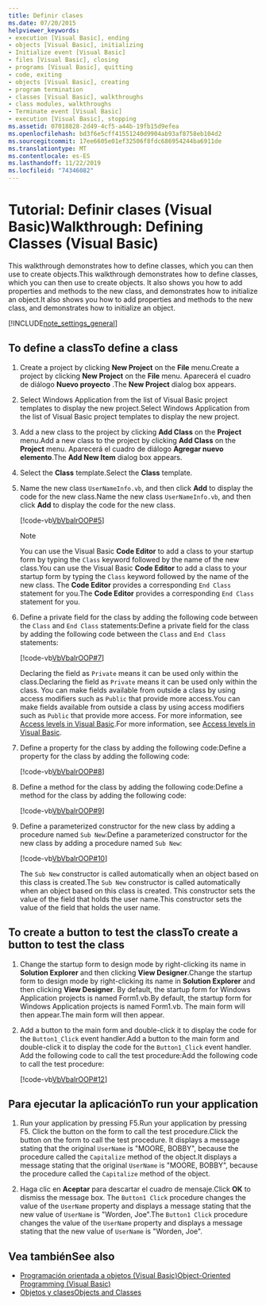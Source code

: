 ```yaml
---
title: Definir clases
ms.date: 07/20/2015
helpviewer_keywords:
- execution [Visual Basic], ending
- objects [Visual Basic], initializing
- Initialize event [Visual Basic]
- files [Visual Basic], closing
- programs [Visual Basic], quitting
- code, exiting
- objects [Visual Basic], creating
- program termination
- classes [Visual Basic], walkthroughs
- class modules, walkthroughs
- Terminate event [Visual Basic]
- execution [Visual Basic], stopping
ms.assetid: 07018828-2d49-4cf5-a44b-19fb15d9efea
ms.openlocfilehash: bd3f6e5cff41551240d9904ab93af8758eb104d2
ms.sourcegitcommit: 17ee6605e01ef32506f8fdc686954244ba6911de
ms.translationtype: MT
ms.contentlocale: es-ES
ms.lasthandoff: 11/22/2019
ms.locfileid: "74346082"
---
```

# <a name="walkthrough-defining-classes-visual-basic"></a><span data-ttu-id="27c6a-102">Tutorial: Definir clases (Visual Basic)</span><span class="sxs-lookup"><span data-stu-id="27c6a-102">Walkthrough: Defining Classes (Visual Basic)</span></span>

<span data-ttu-id="27c6a-103">This walkthrough demonstrates how to define classes, which you can then use to create objects.</span><span class="sxs-lookup"><span data-stu-id="27c6a-103">This walkthrough demonstrates how to define classes, which you can then use to create objects.</span></span> <span data-ttu-id="27c6a-104">It also shows you how to add properties and methods to the new class, and demonstrates how to initialize an object.</span><span class="sxs-lookup"><span data-stu-id="27c6a-104">It also shows you how to add properties and methods to the new class, and demonstrates how to initialize an object.</span></span>  
  
[!INCLUDE[note_settings_general](~/includes/note-settings-general-md.md)]  
  
## <a name="to-define-a-class"></a><span data-ttu-id="27c6a-105">To define a class</span><span class="sxs-lookup"><span data-stu-id="27c6a-105">To define a class</span></span>
  
1. <span data-ttu-id="27c6a-106">Create a project by clicking **New Project** on the **File** menu.</span><span class="sxs-lookup"><span data-stu-id="27c6a-106">Create a project by clicking **New Project** on the **File** menu.</span></span> <span data-ttu-id="27c6a-107">Aparecerá el cuadro de diálogo **Nuevo proyecto** .</span><span class="sxs-lookup"><span data-stu-id="27c6a-107">The **New Project** dialog box appears.</span></span>  
  
2. <span data-ttu-id="27c6a-108">Select Windows Application from the list of Visual Basic project templates to display the new project.</span><span class="sxs-lookup"><span data-stu-id="27c6a-108">Select Windows Application from the list of Visual Basic project templates to display the new project.</span></span>  
  
3. <span data-ttu-id="27c6a-109">Add a new class to the project by clicking **Add Class** on the **Project** menu.</span><span class="sxs-lookup"><span data-stu-id="27c6a-109">Add a new class to the project by clicking **Add Class** on the **Project** menu.</span></span> <span data-ttu-id="27c6a-110">Aparecerá el cuadro de diálogo **Agregar nuevo elemento**.</span><span class="sxs-lookup"><span data-stu-id="27c6a-110">The **Add New Item** dialog box appears.</span></span>  
  
4. <span data-ttu-id="27c6a-111">Select the **Class** template.</span><span class="sxs-lookup"><span data-stu-id="27c6a-111">Select the **Class** template.</span></span>  
  
5. <span data-ttu-id="27c6a-112">Name the new class `UserNameInfo.vb`, and then click **Add** to display the code for the new class.</span><span class="sxs-lookup"><span data-stu-id="27c6a-112">Name the new class `UserNameInfo.vb`, and then click **Add** to display the code for the new class.</span></span>  
  
     [!code-vb[VbVbalrOOP#5](~/samples/snippets/visualbasic/VS_Snippets_VBCSharp/VbVbalrOOP/VB/OOP.vb#5)]
  
    > [!NOTE]
    > <span data-ttu-id="27c6a-113">You can use the Visual Basic **Code Editor** to add a class to your startup form by typing the `Class` keyword followed by the name of the new class.</span><span class="sxs-lookup"><span data-stu-id="27c6a-113">You can use the Visual Basic **Code Editor** to add a class to your startup form by typing the `Class` keyword followed by the name of the new class.</span></span> <span data-ttu-id="27c6a-114">The **Code Editor** provides a corresponding `End Class` statement for you.</span><span class="sxs-lookup"><span data-stu-id="27c6a-114">The **Code Editor** provides a corresponding `End Class` statement for you.</span></span>  
  
6. <span data-ttu-id="27c6a-115">Define a private field for the class by adding the following code between the `Class` and `End Class` statements:</span><span class="sxs-lookup"><span data-stu-id="27c6a-115">Define a private field for the class by adding the following code between the `Class` and `End Class` statements:</span></span>  
  
     [!code-vb[VbVbalrOOP#7](~/samples/snippets/visualbasic/VS_Snippets_VBCSharp/VbVbalrOOP/VB/OOP.vb#7)]
  
     <span data-ttu-id="27c6a-116">Declaring the field as `Private` means it can be used only within the class.</span><span class="sxs-lookup"><span data-stu-id="27c6a-116">Declaring the field as `Private` means it can be used only within the class.</span></span> <span data-ttu-id="27c6a-117">You can make fields available from outside a class by using access modifiers such as `Public` that provide more access.</span><span class="sxs-lookup"><span data-stu-id="27c6a-117">You can make fields available from outside a class by using access modifiers such as `Public` that provide more access.</span></span> <span data-ttu-id="27c6a-118">For more information, see [Access levels in Visual Basic](../../../../visual-basic/programming-guide/language-features/declared-elements/access-levels.md).</span><span class="sxs-lookup"><span data-stu-id="27c6a-118">For more information, see [Access levels in Visual Basic](../../../../visual-basic/programming-guide/language-features/declared-elements/access-levels.md).</span></span>  
  
7. <span data-ttu-id="27c6a-119">Define a property for the class by adding the following code:</span><span class="sxs-lookup"><span data-stu-id="27c6a-119">Define a property for the class by adding the following code:</span></span>  
  
     [!code-vb[VbVbalrOOP#8](~/samples/snippets/visualbasic/VS_Snippets_VBCSharp/VbVbalrOOP/VB/OOP.vb#8)]
  
8. <span data-ttu-id="27c6a-120">Define a method for the class by adding the following code:</span><span class="sxs-lookup"><span data-stu-id="27c6a-120">Define a method for the class by adding the following code:</span></span>  
  
     [!code-vb[VbVbalrOOP#9](~/samples/snippets/visualbasic/VS_Snippets_VBCSharp/VbVbalrOOP/VB/OOP.vb#9)]
  
9. <span data-ttu-id="27c6a-121">Define a parameterized constructor for the new class by adding a procedure named `Sub New`:</span><span class="sxs-lookup"><span data-stu-id="27c6a-121">Define a parameterized constructor for the new class by adding a procedure named `Sub New`:</span></span>  
  
     [!code-vb[VbVbalrOOP#10](~/samples/snippets/visualbasic/VS_Snippets_VBCSharp/VbVbalrOOP/VB/OOP.vb#10)]
  
     <span data-ttu-id="27c6a-122">The `Sub New` constructor is called automatically when an object based on this class is created.</span><span class="sxs-lookup"><span data-stu-id="27c6a-122">The `Sub New` constructor is called automatically when an object based on this class is created.</span></span> <span data-ttu-id="27c6a-123">This constructor sets the value of the field that holds the user name.</span><span class="sxs-lookup"><span data-stu-id="27c6a-123">This constructor sets the value of the field that holds the user name.</span></span>  
  
## <a name="to-create-a-button-to-test-the-class"></a><span data-ttu-id="27c6a-124">To create a button to test the class</span><span class="sxs-lookup"><span data-stu-id="27c6a-124">To create a button to test the class</span></span>
  
1. <span data-ttu-id="27c6a-125">Change the startup form to design mode by right-clicking its name in **Solution Explorer** and then clicking **View Designer**.</span><span class="sxs-lookup"><span data-stu-id="27c6a-125">Change the startup form to design mode by right-clicking its name in **Solution Explorer** and then clicking **View Designer**.</span></span> <span data-ttu-id="27c6a-126">By default, the startup form for Windows Application projects is named Form1.vb.</span><span class="sxs-lookup"><span data-stu-id="27c6a-126">By default, the startup form for Windows Application projects is named Form1.vb.</span></span> <span data-ttu-id="27c6a-127">The main form will then appear.</span><span class="sxs-lookup"><span data-stu-id="27c6a-127">The main form will then appear.</span></span>  
  
2. <span data-ttu-id="27c6a-128">Add a button to the main form and double-click it to display the code for the `Button1_Click` event handler.</span><span class="sxs-lookup"><span data-stu-id="27c6a-128">Add a button to the main form and double-click it to display the code for the `Button1_Click` event handler.</span></span> <span data-ttu-id="27c6a-129">Add the following code to call the test procedure:</span><span class="sxs-lookup"><span data-stu-id="27c6a-129">Add the following code to call the test procedure:</span></span>  
  
     [!code-vb[VbVbalrOOP#12](~/samples/snippets/visualbasic/VS_Snippets_VBCSharp/VbVbalrOOP/VB/OOP.vb#12)]
  
## <a name="to-run-your-application"></a><span data-ttu-id="27c6a-130">Para ejecutar la aplicación</span><span class="sxs-lookup"><span data-stu-id="27c6a-130">To run your application</span></span>
  
1. <span data-ttu-id="27c6a-131">Run your application by pressing F5.</span><span class="sxs-lookup"><span data-stu-id="27c6a-131">Run your application by pressing F5.</span></span> <span data-ttu-id="27c6a-132">Click the button on the form to call the test procedure.</span><span class="sxs-lookup"><span data-stu-id="27c6a-132">Click the button on the form to call the test procedure.</span></span> <span data-ttu-id="27c6a-133">It displays a message stating that the original `UserName` is "MOORE, BOBBY", because the procedure called the `Capitalize` method of the object.</span><span class="sxs-lookup"><span data-stu-id="27c6a-133">It displays a message stating that the original `UserName` is "MOORE, BOBBY", because the procedure called the `Capitalize` method of the object.</span></span>  
  
2. <span data-ttu-id="27c6a-134">Haga clic en **Aceptar** para descartar el cuadro de mensaje.</span><span class="sxs-lookup"><span data-stu-id="27c6a-134">Click **OK** to dismiss the message box.</span></span> <span data-ttu-id="27c6a-135">The `Button1 Click` procedure changes the value of the `UserName` property and displays a message stating that the new value of `UserName` is "Worden, Joe".</span><span class="sxs-lookup"><span data-stu-id="27c6a-135">The `Button1 Click` procedure changes the value of the `UserName` property and displays a message stating that the new value of `UserName` is "Worden, Joe".</span></span>  
  
## <a name="see-also"></a><span data-ttu-id="27c6a-136">Vea también</span><span class="sxs-lookup"><span data-stu-id="27c6a-136">See also</span></span>

- [<span data-ttu-id="27c6a-137">Programación orientada a objetos (Visual Basic)</span><span class="sxs-lookup"><span data-stu-id="27c6a-137">Object-Oriented Programming (Visual Basic)</span></span>](../../concepts/object-oriented-programming.md)
- [<span data-ttu-id="27c6a-138">Objetos y clases</span><span class="sxs-lookup"><span data-stu-id="27c6a-138">Objects and Classes</span></span>](../../../../visual-basic/programming-guide/language-features/objects-and-classes/index.md)
